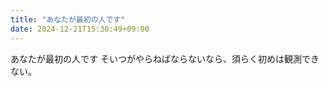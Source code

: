 ```yaml
---
title: "あなたが最初の人です"
date: 2024-12-21T15:30:49+09:00
---
```

あなたが最初の人です
そいつがやらねばならないなら、須らく初めは観測できない。
